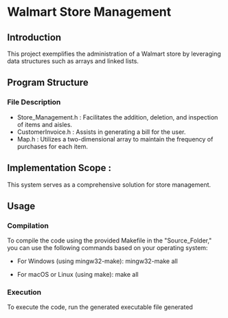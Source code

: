
# Walmart Store Management





## Introduction
This project exemplifies the administration of a Walmart store by leveraging data structures such as arrays and linked lists.
## Program Structure 
### File Description
* Store_Management.h : Facilitates the addition, deletion, and inspection of items and aisles.
* CustomerInvoice.h : Assists in generating a bill for the user.
* Map.h : Utilizes a two-dimensional array to maintain the frequency of purchases for each item.
## Implementation Scope : 
This system serves as a comprehensive solution for store management.
## Usage
### Compilation 

To compile the code using the provided Makefile in the "Source_Folder," you can use the following commands based on your operating system:

*  For Windows (using mingw32-make): mingw32-make all

* For macOS or Linux (using make): make all

### Execution
To execute the code, run the generated executable file generated


